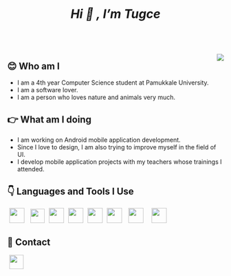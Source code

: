 # <p align="center"> *Hi 👋 , I’m Tugce*
 
  <br><br>
    
<img align="right" src="https://media0.giphy.com/media/l378zf8b3gdqqVjIQ/giphy.gif?cid=790b7611d39ddba212879b2352a6d80bbd34534cc428c1dd&rid=giphy.gif&ct=g">

## **:blush: Who am I** 
- I am a 4th year Computer Science student at Pamukkale University.<br>
- I am a software lover.<br>
- I am a person who loves nature and animals very much.<br>

## **:point_right: What am I doing**
- I am working on Android mobile application development.<br>
- Since I love to design, I am also trying to improve myself in the field of UI.<br>
- I develop mobile application projects with my teachers whose trainings I attended.


## :point_down: **Languages and Tools I Use**
<a href="https://www.java.com/tr/"><img src="https://winxptalk.com/wp-content/uploads/2020/10/PROBLEME-AVEC-JAVA-SUR-WINDOWS-10.png" style="width:35px;height: 35px" hspace="5"></a>
    <a href="https://developer.android.com/kotlin?gclid=CjwKCAjw2P-KBhByEiwADBYWCj9PZozFM6B7v1kSwtYw9TUYMvOwDzOA5Loc9xMdfolCjDYu9esCQBoCPesQAvD_BwE&gclsrc=aw.ds">
    <img src="https://cdn.freebiesupply.com/logos/large/2x/kotlin-1-logo-png-transparent.png" style="width:33px;height: 33px" hspace="5"></a><a href="https://developer.android.com/studio"><img src="https://static.wikia.nocookie.net/android/images/f/fb/Android_Studio_icon.svg.png/revision/latest/top-crop/width/360/height/450?cb=20210728121023" style="width:35px;height: 35px" hspace="5"></a><a href="https://firebase.google.com/"><img src="https://firebaseopensource.com/logo-small.png" style="width:35px;height: 35px" hspace="5"></a><a href="https://www.sqlite.org/index.html"><img src="https://api.nuget.org/v3-flatcontainer/sqlite.redist/3.8.4.2/icon" style="width:35px;height: 35px" hspace="5"></a><a href="https://www.microsoft.com/tr-tr/sql-server/sql-server-downloads"><img src="https://martinsblog.dk/wp-content/uploads/2021/07/sql-logo.png" style="width:35px;height: 35px" hspace="5"></a><a href="https://www.jetbrains.com/idea/"><img src="https://dashboard.snapcraft.io/site_media/appmedia/2017/10/logo_zjwX5FR.png" style="width:35px;height: 35px" hspace="10"></a>
    <a href="https://www.postman.com/"><img src="https://dashboard.snapcraft.io/site_media/appmedia/2018/11/logo-mark.png" style="width:35px;height: 35px" hspace="5"></a>

## :link: **Contact**
<a href="https://www.linkedin.com/in/tugce-aras-22049419b/"><img src="https://upload.wikimedia.org/wikipedia/commons/thumb/f/f9/Linkedin_Shiny_Icon.svg/256px-Linkedin_Shiny_Icon.svg.png" style="width:33px;height: 33px" hspace="5"></a>

<!---
TugceAras/TugceAras is a ✨ special ✨ repository because its `README.md` (this file) appears on your GitHub profile.
You can click the Preview link to take a look at your changes.
--->
